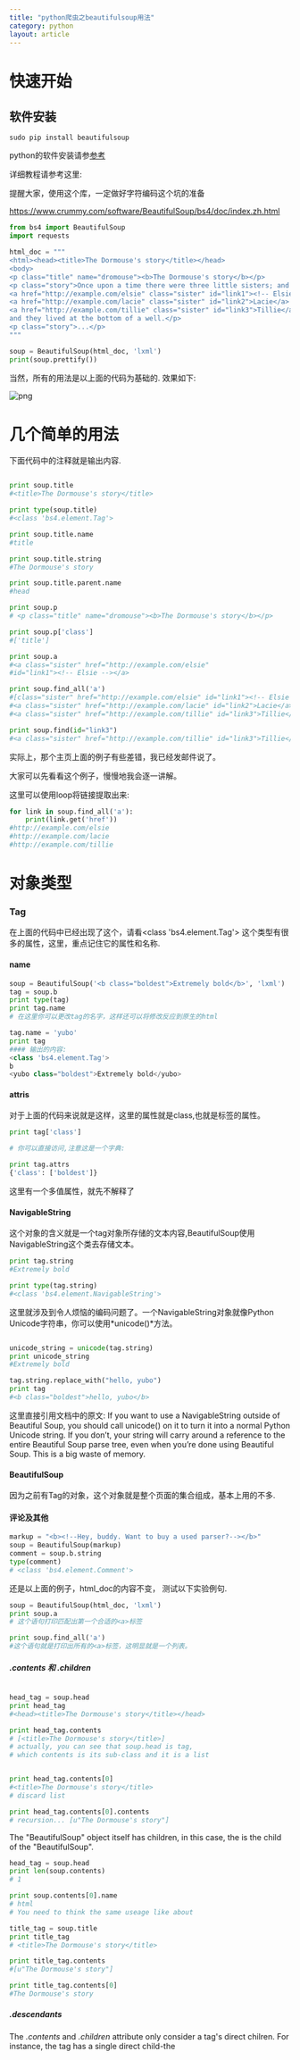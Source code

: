 ```yaml
---
title: "python爬虫之beautifulsoup用法"
category: python
layout: article
---
```


# 快速开始

## 软件安装

	sudo pip install beautifulsoup

python的软件安装请参[参考](http://www.aftermath.cn/python_install_packets.html)

详细教程请参考这里:

提醒大家，使用这个库，一定做好字符编码这个坑的准备

https://www.crummy.com/software/BeautifulSoup/bs4/doc/index.zh.html

```python
from bs4 import BeautifulSoup
import requests

html_doc = """
<html><head><title>The Dormouse's story</title></head>
<body>
<p class="title" name="dromouse"><b>The Dormouse's story</b></p>
<p class="story">Once upon a time there were three little sisters; and their names were
<a href="http://example.com/elsie" class="sister" id="link1"><!-- Elsie --></a>,
<a href="http://example.com/lacie" class="sister" id="link2">Lacie</a> and
<a href="http://example.com/tillie" class="sister" id="link3">Tillie</a>;
and they lived at the bottom of a well.</p>
<p class="story">...</p>
"""

soup = BeautifulSoup(html_doc, 'lxml')
print(soup.prettify())
```
当然，所有的用法是以上面的代码为基础的.
效果如下:

![png](http://yuzibo.qiniudn.com/bs_1.png)

# 几个简单的用法

下面代码中的注释就是输出内容.
```python

print soup.title
#<title>The Dormouse's story</title>

print type(soup.title)
#<class 'bs4.element.Tag'>

print soup.title.name
#title

print soup.title.string
#The Dormouse's story

print soup.title.parent.name
#head

print soup.p
# <p class="title" name="dromouse"><b>The Dormouse's story</b></p>

print soup.p['class']
#['title']

print soup.a
#<a class="sister" href="http://example.com/elsie"
#id="link1"><!-- Elsie --></a>

print soup.find_all('a')
#[class="sister" href="http://example.com/elsie" id="link1"><!-- Elsie --></a>,
#<a class="sister" href="http://example.com/lacie" id="link2">Lacie</a>,
#<a class="sister" href="http://example.com/tillie" id="link3">Tillie</a>]

print soup.find(id="link3")
#<a class="sister" href="http://example.com/tillie" id="link3">Tillie</a>
```

实际上，那个主页上面的例子有些差错，我已经发邮件说了。

大家可以先看看这个例子，慢慢地我会逐一讲解。

这里可以使用loop将链接提取出来:

```python
for link in soup.find_all('a'):
    print(link.get('href'))
#http://example.com/elsie
#http://example.com/lacie
#http://example.com/tillie

```

# 对象类型

### Tag
在上面的代码中已经出现了这个，请看<class 'bs4.element.Tag'>
这个类型有很多的属性，这里，重点记住它的属性和名称.
#### name
```python
soup = BeautifulSoup('<b class="boldest">Extremely bold</b>', 'lxml')
tag = soup.b
print type(tag)
print tag.name
# 在这里你可以更改tag的名字，这样还可以将修改反应到原生的html

tag.name = 'yubo'
print tag
#### 输出的内容:
<class 'bs4.element.Tag'>
b
<yubo class="boldest">Extremely bold</yubo>
```

#### attris
对于上面的代码来说就是这样，这里的属性就是class,也就是标签的属性。
```python
print tag['class']

# 你可以直接访问,注意这是一个字典:

print tag.attrs
{'class': ['boldest']}
```

这里有一个多值属性，就先不解释了

#### NavigableString
这个对象的含义就是一个tag对象所存储的文本内容,BeautifulSoup使用NavigableString这个类去存储文本。

```python
print tag.string
#Extremely bold

print type(tag.string)
#<class 'bs4.element.NavigableString'>
```
这里就涉及到令人烦恼的编码问题了。一个NavigableString对象就像Python Unicode字符串，你可以使用*unicode()*方法。

```python

unicode_string = unicode(tag.string)
print unicode_string
#Extremely bold

tag.string.replace_with("hello, yubo")
print tag
#<b class="boldest">hello, yubo</b>
```
这里直接引用文档中的原文:
If you want to use a NavigableString outside of Beautiful Soup, you should call unicode() on it to turn it into a normal Python Unicode string. If you don’t, your string will carry around a reference to the entire Beautiful Soup parse tree, even when you’re done using Beautiful Soup. This is a big waste of memory.

#### BeautifulSoup
因为之前有Tag的对象，这个对象就是整个页面的集合组成，基本上用的不多.

#### 评论及其他
```python
markup = "<b><!--Hey, buddy. Want to buy a used parser?--></b>"
soup = BeautifulSoup(markup)
comment = soup.b.string
type(comment)
# <class 'bs4.element.Comment'>
```

还是以上面的例子，html_doc的内容不变， 测试以下实验例句.

```python
soup = BeautifulSoup(html_doc, 'lxml')
print soup.a
# 这个语句打印匹配出第一个合适的<a>标签

print soup.find_all('a')
#这个语句就是打印出所有的<a>标签，这明显就是一个列表。
```

##### .contents 和 .children

```python

head_tag = soup.head
print head_tag
#<head><title>The Dormouse's story</title></head>

print head_tag.contents
# [<title>The Dormouse's story</title>]
# actually, you can see that soup.head is tag,
# which contents is its sub-class and it is a list


print head_tag.contents[0]
#<title>The Dormouse's story</title>
# discard list

print head_tag.contents[0].contents
# recursion... [u"The Dormouse's story"]
```

The "BeautifulSoup" object itself has children, in this case, the <html> is the child of the "BeautifulSoup".

```python
head_tag = soup.head
print len(soup.contents)
# 1

print soup.contents[0].name
# html
# You need to think the same useage like about

title_tag = soup.title
print title_tag
# <title>The Dormouse's story</title>

print title_tag.contents
#[u"The Dormouse's story"]

print title_tag.contents[0]
#The Dormouse's story
```

##### .descendants

The *.contents* and *.children* attribute only consider a tag's direct chilren. For instance, the <head> tag has a single direct child-the <title> tag:

```python

head_tag = soup.head
print head_tag
# <head><title>The Dormouse's story</title></head>

print head_tag.contents
#[<title>The Dormouse's story</title>]

```
Above, please note: The *title* tag itself has a child: "The Dormouse's story", the *.descendants* attribute just is to use it.

```python
for child in head_tag.descendants:
    print child
#<head><title>The Dormouse's story</title></head>
#<title>The Dormouse's story</title>
#The Dormouse's story
```

If a tags only one child,and that child is a *NavigableString*(??), the child is available as *.string*

```python
title_tag = soup.title
print title_tag.string
# The Dormouse's story
```

##### .string and stripped_string

```python

for string in soup.strings:
    print(repr(string))
# print a lot

for string in soup.stripped_string:
	print(repr(string))
# discard "\n"
```

### Going up

#### .parent
You can access an elements parent with *.parnet*,for instance,

```python
title_tag = soup.title
print title_tag
#<title>The Dormouse's story</title>

print title_tag.parent
#<head><title>The Dormouse's story</title></head>

```

#### .parents
```python

link = soup.a

for parent in link.parents:
    if parent is None:
        print(parent)
    else:
        print(parent.name)
# p
# body
# html
# [document]
# None
```

This is a recursion usage to iterate over all elements's parent.

#### Sideways
```python

soup_sibling = BeautifulSoup("<a><b>text1</b><c>Test2</c></b></a>", 'lxml')

print (soup_sibling.prettify())
#<html>
# <body>
#  <a>
#   <b>
#    text1
#   </b>
#   <c>
#    Test2
#   </c>
#  </a>
# </body>
#</html>

```
The <b> tag and <c> tag are at the same level: they're both direct children of the same tag.We call them *siblings*.

#### .next_siblings and .previous_sibling

```python

print soup_sibling.b.next_sibling
# <c>Test2</c>

print soup_sibling.c.previous_sibling
# <b>text1</b>

```
Certainly, there is a *next_sibling*

Here, you should know *.next_elements*and *.previous_elements*

### Searching the tree

#### A string

```python
print soup.find_all('b')
#[<b>The Dormouse's story</b>]
# This is a list.
```
#### A regular expression

```python
import re

### @1
for tag in soup.find_all(re.compile("^b")):
    print (tag.name)
##body
##b

### @2
for tag in soup.find_all(re.compile("t")):
    print (tag.name)
## html
## title

### @3
print soup.find_all(["a", "b"])

### @4
for tag in soup.find_all(True):
    print (tag.name)

### @5
def has_class_but_no_id(tag):
    return tag.has_attr('class') and not tag.has_attr('id')

print soup.find_all(has_class_but_no_id)


### @6
def not_lacie(href):
    return href and not re.compile("lacie").search(href)

print (soup.find_all(href=not_lacie))
```
@1,here, this code finds all the *tags* whose names start with the letter "b":in this case, the <body> tag and the <b> tag

@2: this code is to find tag whose name contains "t".

@3: here is a list(arguments is and results is too)

@4: The argument is bool, it will list all tags in html_doc.

@5: You will pick up a tag <p> it contains "class".This function only picks up the <p> tags. It doesn’t pick up the <a> tags, because those tags define both “class” and “id”. It doesn’t pick up tags like <html> and <title>, because those tags don’t define “class”.

@6: You will note the call for function.It will output two elements in a list,it both are <a></a> tag.

#### find_all()
The above usage is mentioned.her, *name* *keywords* argument, in a words:

```python
print soup.find_all("title")

print soup.find_all(id='link2')

print soup.find_all(href=re.compile("elsie"))
```

You can’t use a keyword argument to search for HTML’s ‘name’ element, because Beautiful Soup uses the name argument to contain the name of the tag itself. Instead, you can give a value to ‘name’ in the attrs argument.Below is code:

```python

soup = BeautifulSoup('<input name="email"/>', 'lxml')
## @1
print soup.find_all(name="email")

## @2
print soup.find_all(attrs={"name":"email"})
#[<input name="email"/>]
```

@1: it will print a empty list([]).

@2: it will print right result.

## CSS class
The *class* is a keyword in python, so you have to use *class_*

```python
print soup.find_all("a", class_ = "sister")

```

[here](https://www.crummy.com/software/BeautifulSoup/bs4/doc/index.html#going-up)

### CSS selector

Beautiful Soup supports the most commonly-used CSS selectors. Just pass a string into the .select() method of a Tag object or the BeautifulSoup object itself.

```python
soup.select("title")
```

...

## Output
The will turn BS into Unicode string.

```python
print (soup.prettify())
## it will print Unicode

str(soup)
## it will return UTF-8
```

## Encodings

Use *.original_encoding* to displays documents's encoding

```python

print soup.original_encoding
# ascii

markup = b"<h1>\xed\xe5\xec\xf9</h1>"
# 这个编码是iso-8859-8
# 如果你直接打印soup.original_encoding将会是 iso-8859-7

soup = BeautifulSoup(markup , 'lxml', from_encoding="iso-8859-8")
# 使用这个参数就会告诉BS正确的编码方式

print soup.original_encoding
#这样就会打印iso-8859-8

```
这里才是我写这篇文章的目的，BS默认是把输入文档转化为Unicode,当然，输入时的文本编码是靠BS猜的，但是有可能猜错，所以这样你最好使用*from_encoding*参数指明输入的文本的编码格式。这里用汉语写出，以突出重点.

## 输出编码(output encoding)

BS输出时默认是UTF-8.请看下面的例子:

```python

html_doc = """
<html>
    <head>
     <meta content="text/html; charset=ISO-Latin-1"
     http-equiv="Content-type" />
    </head>
    <body>
        <p>Sacr\xe9 bleu!</p>
    </body>
</html>
"""

soup = BeautifulSoup(html_doc, 'lxml')

print soup.original_encoding
#iso-latin-1

print (soup.prettify())
#<html>
#	<head>
#		<meta content="text/html;
#		charset=utf-8" http-equiv="Content-type"/>
#	</head>
#	<body>
#	<p>
#		  Sacré bleu!
#	</p>
#	</body>
#</html>
```
请问能够看出什么东西来，对，就是这样的简单，BS可以根据<html>的字符集自动分析编码集，但是使用prettify()输出的时候就是"UTF-8"的编码。

赶快拿出笔记本记重点：如果prettify()的  *UTF-8*不是你的菜，你可以使用prettify()的编码方法。

# 实例

[以这篇文章为例](http://paper.people.com.cn/rmrb/html/2017-11/15/nw.D110000renmrb_20171115_1-09.htm)

![rmrb2.png](http://yuzibo.qiniudn.com/rmrb2.png)

为了提取图中的文字，可以使用下面的代码：

```python
import urllib2
from bs4 import BeautifulSoup
import requests

import chardet
import re

if __name__ == '__main__':
#    target = 'http://paper.people.com.cn/rmrb/html/2017-11/15/nbs.D110000renmrb_09.htm'
    target = 'http://paper.people.com.cn/rmrb/html/2017-11/15/nw.D110000renmrb_20171115_1-09.htm'
    req = requests.get(url=target)
    req.encoding = 'utf-8'
    content = req.text
    bf = BeautifulSoup(content ,'lxml')
    context = bf.find(id='articleContent')
    print bf.h1.text
    print context.text
```

参考：https://jiayi.space/post/yong-beautifulsoupti-qu-wang-ye-xin-xi-shi-li

#### 分行
这个东西从一开始就困扰我，现在还好些了，请看效果:

![rmrb3.png](http://yuzibo.qiniudn.com/rmrb3.png)

在这里，我们知道<P></P>标签就是分段的意思，同理，<br>也是同样的意思，你可以使用*.get_text*属性

```python
    bf = BeautifulSoup(content ,'lxml')
    context = bf.find(id='articleContent')
    print context.get_text(separator = u'\n')
```

Please to see the picture:

![rmrb4.png](http://yuzibo.qiniudn.com/rmrb4.png)



